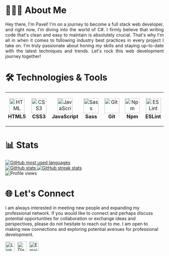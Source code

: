 # 👨🏻‍💻 About Me

<div align="justify">
  Hey there, I'm Pavel! I'm on a journey to become a full stack web developer, and right now, I'm diving into the world of C#. I firmly believe that writing code that's clean and easy to maintain is absolutely crucial. That's why I'm all in when it comes to following industry best practices in every project I take on. I'm truly passionate about honing my skills and staying up-to-date with the latest techniques and trends. Let's rock this web development journey together!
</div>

# 🛠️ Technologies & Tools

<table>
  <tr>
    <td align="center" height="108" width="108">
      <img
        src="https://cdn.jsdelivr.net/gh/devicons/devicon/icons/html5/html5-plain.svg"
        width="48"
        height="48"
        alt="HTML"
      />
      <br /><strong>HTML5</strong>
    </td>
    <td align="center" height="108" width="108">
      <img
        src="https://cdn.jsdelivr.net/gh/devicons/devicon/icons/css3/css3-plain.svg"
        width="48"
        height="48"
        alt="CSS3"
      />
      <br /><strong>CSS3</strong>
    </td>
    <td align="center" height="108" width="108">
      <img
        src="https://cdn.jsdelivr.net/gh/devicons/devicon/icons/javascript/javascript-plain.svg"
        width="48"
        height="48"
        alt="JavaScript"
      />
      <br /><strong>JavaScript</strong>
    </td>
    <td align="center" height="108" width="108">
      <img
        src="https://cdn.jsdelivr.net/gh/devicons/devicon/icons/sass/sass-original.svg"
        width="48"
        height="48"
        alt="Sass"
      />
      <br /><strong>Sass</strong>
    </td>
    <td align="center" height="108" width="108">
      <img
        src="https://cdn.jsdelivr.net/gh/devicons/devicon/icons/git/git-original.svg"
        width="48"
        height="48"
        alt="Git"
      />
      <br /><strong>Git</strong>
    </td>
    <td align="center" height="108" width="108">
      <img
        src="https://cdn.jsdelivr.net/gh/devicons/devicon/icons/npm/npm-original-wordmark.svg"
        width="48"
        height="48"
        alt="Npm"
      />
      <br /><strong>Npm</strong>
    </td>
    <td align="center" height="108" width="108">
      <img
        src="https://cdn.jsdelivr.net/gh/devicons/devicon/icons/eslint/eslint-original.svg"
        width="48"
        height="48"
        alt="ESLint"
      />
      <br /><strong>ESLint</strong>
    </td>
  </tr>
</table>
          
# 📊 Stats

<a href="https://github.com/pavgeorgiev/pavgeorgiev">
  <img 
    src="https://github-readme-stats.vercel.app/api/top-langs/?username=pavgeorgiev&size_weight=0.5&count_weight=0.5&layout=compact&langs_count=6&theme=react&hide_border=true"
    alt="GitHub most used languages"
  />
</a>
<br />
<a href="https://github.com/pavgeorgiev/pavgeorgiev">
  <img
    src="https://github-readme-stats.vercel.app/api?username=iPavelGeorgiev&show_icons=true&theme=react&hide_border=true&count_private=true&hide=stars"
    alt="GitHub stats"
  />
</a>
<a href="https://github.com/pavgeorgiev/pavgeorgiev">
  <img
    src="https://github-readme-streak-stats.herokuapp.com/?user=iPavelGeorgiev&theme=react&&hide_border=true&count_private=true&date_format=j%20M%5B%20Y%5D"
    alt="GitHub streak stats"
  />
</a>
<br />
<img
  src="https://komarev.com/ghpvc/?username=pavgeorgiev&label=Profile+Views"
  alt="Profile views"
/>

# 🌐 Let's Connect

I am always interested in meeting new people and expanding my professional network. If you would like to connect and perhaps discuss potential opportunities for collaboration or exchange ideas and perspectives, please do not hesitate to reach out to me. I am open to making new connections and exploring potential avenues for professional development.

<p><a href="https://www.linkedin.com/in/pavelgeorgiev/">
<img align="center" src="https://i.ibb.co/6Jw1g19/linkedin-icon.png" alt="LinkedIn" height="auto" width="30"/></a>&nbsp;
<a href="https://discord.com/users/621026020895621123"><img align="center" src="https://i.ibb.co/80bsWC9/discord-icon.png" alt="Discord" height="auto" width="30"/></a>&nbsp;
<a href="mailto:pav.georgiev@outlook.com"><img align="center" src="https://i.ibb.co/qnDHfGJ/email-icon.png" alt="Email" height="auto" width="30"/></a></p>

